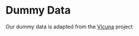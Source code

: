 # Dummy Data

Our dummy data is adapted from the [Vicuna](https://github.com/lm-sys/FastChat/blob/main/playground/data/dummy.json) project
